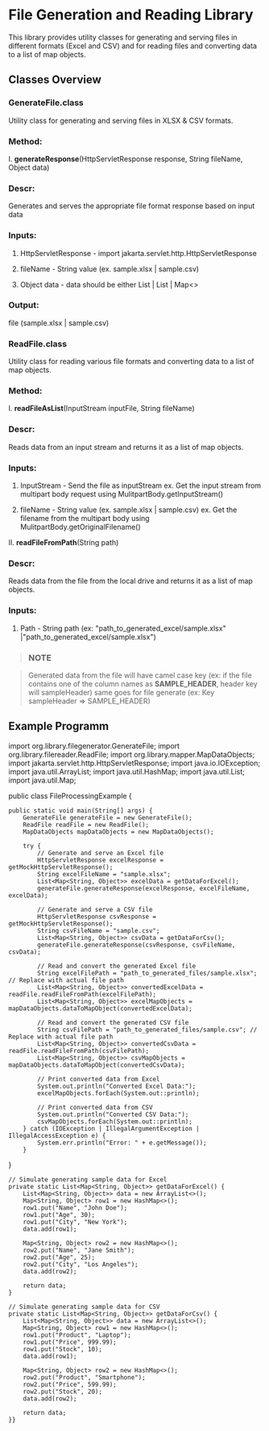 # File Generation and Reading Library

This library provides utility classes for generating and serving files in different formats (Excel and CSV) and for reading files and converting data to a list of map objects.

## Classes Overview

### GenerateFile.class

Utility class for generating and serving files in XLSX & CSV formats.

### Method:

I. **generateResponse**(HttpServletResponse response, String fileName, Object data)

### Descr: 
Generates and serves the appropriate file format response based on input data

### Inputs:

1. HttpServletResponse - import jakarta.servlet.http.HttpServletResponse

2. fileName - String value (ex. sample.xlsx | sample.csv)

3. Object data - data should be either List<classObject> | List <JsonString> | Map<>

### Output: 

file (sample.xlsx | sample.csv)

### ReadFile.class

Utility class for reading various file formats and converting data to a list of map objects.

### Method:

I. **readFileAsList**(InputStream inputFile, String fileName)

### Descr:  

Reads data from an input stream and returns it as a list of map objects.

### Inputs:

1.  InputStream - Send the file as inputStream ex. Get the input stream from multipart body request using MulitpartBody.getInputStream()

2. fileName - String value (ex. sample.xlsx | sample.csv) ex. Get the filename from the multipart body using MulitpartBody.getOriginalFilename()

II. **readFileFromPath**(String path)

### Descr: 

Reads data from the file from the local drive and returns it as a list of map objects.

### Inputs:

1. Path - String path (ex: "path_to_generated_excel/sample.xlsx" |"path_to_generated_excel/sample.xlsx")

> ### NOTE

> Generated data from the file will have camel case key (ex: if the file contains one of the column names as **SAMPLE_HEADER**, header key will sampleHeader) same goes for file generate (ex: Key  sampleHeader => SAMPLE_HEADER)


## Example Programm

import org.library.filegenerator.GenerateFile;
import org.library.filereader.ReadFile;
import org.library.mapper.MapDataObjects;
import jakarta.servlet.http.HttpServletResponse;
import java.io.IOException;
import java.util.ArrayList;
import java.util.HashMap;
import java.util.List;
import java.util.Map;

public class FileProcessingExample {

    public static void main(String[] args) {
        GenerateFile generateFile = new GenerateFile();
        ReadFile readFile = new ReadFile();
        MapDataObjects mapDataObjects = new MapDataObjects();

        try {
            // Generate and serve an Excel file
            HttpServletResponse excelResponse = getMockHttpServletResponse();
            String excelFileName = "sample.xlsx";
            List<Map<String, Object>> excelData = getDataForExcel();
            generateFile.generateResponse(excelResponse, excelFileName, excelData);

            // Generate and serve a CSV file
            HttpServletResponse csvResponse = getMockHttpServletResponse();
            String csvFileName = "sample.csv";
            List<Map<String, Object>> csvData = getDataForCsv();
            generateFile.generateResponse(csvResponse, csvFileName, csvData);

            // Read and convert the generated Excel file
            String excelFilePath = "path_to_generated_files/sample.xlsx"; // Replace with actual file path
            List<Map<String, Object>> convertedExcelData = readFile.readFileFromPath(excelFilePath);
            List<Map<String, Object>> excelMapObjects = mapDataObjects.dataToMapObject(convertedExcelData);

            // Read and convert the generated CSV file
            String csvFilePath = "path_to_generated_files/sample.csv"; // Replace with actual file path
            List<Map<String, Object>> convertedCsvData = readFile.readFileFromPath(csvFilePath);
            List<Map<String, Object>> csvMapObjects =       mapDataObjects.dataToMapObject(convertedCsvData);

            // Print converted data from Excel
            System.out.println("Converted Excel Data:");
            excelMapObjects.forEach(System.out::println);

            // Print converted data from CSV
            System.out.println("Converted CSV Data:");
            csvMapObjects.forEach(System.out::println);
        } catch (IOException | IllegalArgumentException | IllegalAccessException e) {
            System.err.println("Error: " + e.getMessage());
        }
}

    // Simulate generating sample data for Excel
    private static List<Map<String, Object>> getDataForExcel() {
        List<Map<String, Object>> data = new ArrayList<>();
        Map<String, Object> row1 = new HashMap<>();
        row1.put("Name", "John Doe");
        row1.put("Age", 30);
        row1.put("City", "New York");
        data.add(row1);

        Map<String, Object> row2 = new HashMap<>();
        row2.put("Name", "Jane Smith");
        row2.put("Age", 25);
        row2.put("City", "Los Angeles");
        data.add(row2);

        return data;
    }

    // Simulate generating sample data for CSV
    private static List<Map<String, Object>> getDataForCsv() {
        List<Map<String, Object>> data = new ArrayList<>();
        Map<String, Object> row1 = new HashMap<>();
        row1.put("Product", "Laptop");
        row1.put("Price", 999.99);
        row1.put("Stock", 10);
        data.add(row1);

        Map<String, Object> row2 = new HashMap<>();
        row2.put("Product", "Smartphone");
        row2.put("Price", 599.99);
        row2.put("Stock", 20);
        data.add(row2);

        return data;
    }}

